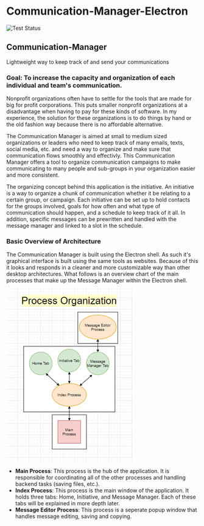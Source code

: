 # Communication-Manager-Electron

![Test Status](https://github.com/harrellbm/Communication-Manager-Electron/workflows/Test%20Status/badge.svg)

## Communication-Manager
Lightweight way to keep track of and send your communications

### Goal:  To increase the capacity and organization of each individual and team's communication.

Nonprofit organizations often have to settle for the tools that are made for big for profit corporations.  This puts smaller nonprofit organizations at a disadvantage when having to pay for these kinds of software.  In my experience, the solution for these organizations is to do things by hand or the old fashion way because there is no affordable alternative. 

The Communication Manager is aimed at small to medium sized organizations or leaders who need to keep track of many emails, texts, social media, etc. and need a way to organize and make sure that communication flows smoothly and effectivly.  This Communication Manager offers a tool to organize communication campaigns to make communicating to many people and sub-groups in your organization easier and more consistent.

The organizing concept behind this application is the initiative.  An initiative is a way to organize a chunk of communication whether it be relating to a certain group, or campaign.  Each initiative can be set up to hold contacts for the groups involved, goals for how often and what type of communication should happen, and a schedule to keep track of it all.  In addition, specific messages can be prewritten and handled with the message manager and linked to a slot in the schedule. 

### Basic Overview of Architecture

The Communication Manager is built using the Electron shell.  As such it's graphical interface is built using the same tools as websites.  Because of this it looks and responds in a cleaner and more customizable way than other desktop architectures.  What follows is an overview chart of the main processes that make up the Message Manager within the Electron shell. 

![Processes Flowchart](https://github.com/harrellbm/Communication-Manager-Electron/blob/master/docs/Processes%20Flowchart.PNG)

- **Main Process**:  This process is the hub of the application.  It is responsible for coordinating all of the other processes and handling backend tasks (saving files, etc.).
- **Index Process**: This process is the main window of the application.  It holds three tabs: Home, Initiative, and Message Manager.  Each of these tabs will be explained in more depth later.
- **Message Editor Process**: This process is a seperate popup window that handles message editing, saving and copying.
